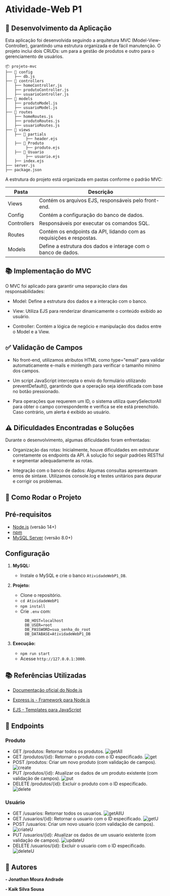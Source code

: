 # Atividade-Web P1

## 🧱 Desenvolvimento da Aplicação

Esta aplicação foi desenvolvida seguindo a arquitetura MVC (Model-View-Controller), garantindo uma estrutura organizada e de fácil manutenção. O projeto inclui dois CRUDs: um para a gestão de produtos e outro para o gerenciamento de usuários.

```
📦 projeto-mvc
├── 📂 config
│   ├── db.js
├── 📂 controllers
│   ├── homeController.js
│   ├── produtoController.js
│   ├── usuarioController.js
├── 📂 models
│   ├── produtoModel.js
│   ├── usuarioModel.js
├── 📂 routes
│   ├── homeRoutes.js
│   ├── produtoRoutes.js
│   ├── usuarioRoutes.js
├── 📂 views
│   ├── 📂 partials
│        ├── header.ejs
│   ├── 📂 Produto
│        ├── produto.ejs
│   ├── 📂 Usuario
│        ├── usuario.ejs
│   ├── index.ejs
├── server.js
├── package.json
```
A estrutura do projeto está organizada em pastas conforme o padrão MVC:

<table style="width:100%;">
  <thead>
    <tr>
      <th>Pasta</th>
      <th>Descrição</th>
    </tr>
  </thead>
  <tbody>
    <tr>
      <td>Views</td>
      <td>Contém os arquivos EJS, responsáveis pelo front-end.</td>
    </tr>
    <tr>
      <td>Config</td>
      <td>Contém a configuração do banco de dados.</td>
    </tr>
    <tr>
      <td>Controllers</td>
      <td>Responsáveis por executar os comandos SQL.</td>
    </tr>
    <tr>
      <td>Routes</td>
      <td>Contém os endpoints da API, lidando com as requisições e respostas.</td>
    </tr>
    <tr>
      <td>Models</td>
      <td>Define a estrutura dos dados e interage com o banco de dados.</td>
    </tr>
  </tbody>
</table>

## 📚 Implementação do MVC

O MVC foi aplicado para garantir uma separação clara das responsabilidades:

- Model: Define a estrutura dos dados e a interação com o banco.

- View: Utiliza EJS para renderizar dinamicamente o conteúdo exibido ao usuário.

- Controller: Contém a lógica de negócio e manipulação dos dados entre o Model e a View.

## ✅ Validação de Campos

- No front-end, utilizamos atributos HTML como type="email" para validar automaticamente e-mails e minlength para verificar o tamanho mínimo dos campos.

- Um script JavaScript intercepta o envio do formulário utilizando preventDefault(), garantindo que a operação seja identificada com base no botão pressionado.

- Para operações que requerem um ID, o sistema utiliza querySelectorAll para obter o campo correspondente e verifica se ele está preenchido. Caso contrário, um alerta é exibido ao usuário.

## ⚠️ Dificuldades Encontradas e Soluções

Durante o desenvolvimento, algumas dificuldades foram enfrentadas:

- Organização das rotas: Inicialmente, houve dificuldades em estruturar corretamente os endpoints da API. A solução foi seguir padrões RESTful e segmentar adequadamente as rotas.

- Integração com o banco de dados: Algumas consultas apresentavam erros de sintaxe. Utilizamos console.log e testes unitários para depurar e corrigir os problemas.

## 🚀 Como Rodar o Projeto

## Pré-requisitos

* [Node.js](https://nodejs.org/) (versão 14+)
* [npm](https://www.npmjs.com/)
* [MySQL Server](https://dev.mysql.com/downloads/mysql/) (versão 8.0+)

## Configuração

1. **MySQL:**
    - Instale o MySQL e crie o banco `AtividadeWebP1_DB`.

2. **Projeto:**
    - Clone o repositório.
    - `cd AtividadeWebP1`
    - `npm install`
    - Crie `.env` com:
      ```dotenv
        DB_HOST=localhost
        DB_USER=root
        DB_PASSWORD=sua_senha_do_root
        DB_DATABASE=AtividadeWebP1_DB
      ```

3.  **Execução:**
    - `npm run start`
    - Acesse `http://127.0.0.1:3000`.

## 📚 Referências Utilizadas

- [Documentação oficial do Node.js](https://nodejs.org/docs/latest/api/)

- [Express.js - Framework para Node.js](https://expressjs.com/en/5x/api.html)

- [EJS - Templates para JavaScript](https://ejs.co/#docs)

## 📝 Endpoints
### Produto
- GET /produtos: Retornar todos os produtos.
  ![getAll](https://github.com/user-attachments/assets/2b1b1e58-a56f-40dd-9256-e99847f02583)
- GET /produtos/{id}: Retornar o produto com o ID especificado.
  ![get](https://github.com/user-attachments/assets/b33966f9-f5cc-4c5b-bb8a-ef933dc072a6)
- POST /produtos: Criar um novo produto (com validação de campos).
  ![create](https://github.com/user-attachments/assets/0d3d415a-2504-4f6f-b4e9-1be63d0c2840)
- PUT /produtos/{id}: Atualizar os dados de um produto existente (com validação de campos).
  ![put](https://github.com/user-attachments/assets/f8d27302-3b58-4938-99ae-9969b9cc9ab2)
- DELETE /produtos/{id}: Excluir o produto com o ID especificado.
  ![delete](https://github.com/user-attachments/assets/e9bf5ede-dcc3-4fe6-90b5-9f2616540a3c)
### Usuário
- GET /usuarios: Retornar todos os usuarios.
  ![getAllU](https://github.com/user-attachments/assets/56231907-1a6b-4193-9474-4087d39da17b)
- GET /usuarios/{id}: Retornar o usuario com o ID especificado.
  ![getU](https://github.com/user-attachments/assets/1db07e1d-d321-4861-8a21-b40eb5a02891)
- POST /usuarios: Criar um novo usuario (com validação de campos).
  ![criateU](https://github.com/user-attachments/assets/06b974a8-0e72-45bc-92e5-c5c1764b0db1)
- PUT /usuarios/{id}: Atualizar os dados de um usuario existente (com validação de campos).
  ![updateU](https://github.com/user-attachments/assets/ca4ac599-3ac8-4226-aad9-081fdf78b218)
- DELETE /usuarios/{id}: Excluir o usuario com o ID especificado.
  ![deleteU](https://github.com/user-attachments/assets/16522baa-dded-4e8b-92e3-712d6fd6f587)

## 📌 Autores
**- Jonathan Moura Andrade**

**- Kaik Silva Sousa**